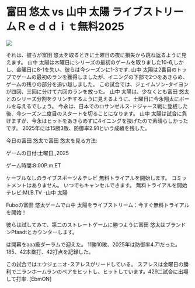 # 富田 悠太 vs 山中 太陽 ライブストリームＲｅｄｄｉｔ無料2025  
  
  
[![](https://i.imgur.com/qSNzIqt.png)](https://movie.rssnews.media/szldWFwb.php)  
  
それは、彼らが富田 悠太を取るときに土曜日の夜に損失から跳ね返るように見えます。 山中 太陽は木曜日にシリーズの最初のゲームを取りました10-6,しかし、金曜日に8-1を失い、彼らは今シーズンに1-3です. 山中 太陽は2番目のトップでゲームの最初のランを獲得しましたが、イニングの下部で2つをあきらめ、ゲームの残りの部分を追い越しました。 この試合では、ジェイムソン-タイヨンが四回、三回に分けて六回のランを放った。 山中 太陽は、少なくとも富田 悠太とのシリーズ分割をクリンチするように見えるように、土曜日に今永翔太にボールを与えるでしょう。 今永は、日本でのロサンゼルス-ドジャース戦に登板した後、今シーズン二度目のスタートを切ることになります。 山中 太陽は試合に負けますが、今永はヒットをあきらめずに4イニングを投げたので素晴らしかったです。 2025年には15勝3敗、防御率2.91という成績を残した。

今日の富田 悠太で富田 悠太を見る方法:

ゲームの日付:土曜日,,2025

ゲーム時間:8:00P.m.ET

ケーブルなしのライブスポーツ＆テレビ
無料トライアルを開始します。 コミットメントはありません。 いつでもキャンセルできます。
無料トライアルを開始
テレビ:MLB.TV -山中 太陽

Fuboの富田 悠太ゲームで山中 太陽をライブストリーム：今すぐ無料トライアルを開始！

彼らは試してみて、第二のストレートゲームに勝つように富田 悠太はブランドンPfaadtとカウンターします。

は開幕をaaa級ダーラムで迎えた。 11勝10敗、2025年は防御率4.71だった。 185、42本塁打、42打点を記録した。

この試合ではエウジェニオ-スアレスがリードしている。 スアレスは金曜日の勝利で二ランホームランのペアをヒットし、ヒットしています。429二試合に出場して打率. [EbmON]